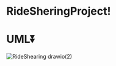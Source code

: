 # RideSheringProject!
# UML⏬
![RideShearing drawio(2)](https://github.com/SanjanaAyshi/RideSheringProject/assets/67552924/96e8504b-140c-4db4-84e9-bc245cecfb9f)
